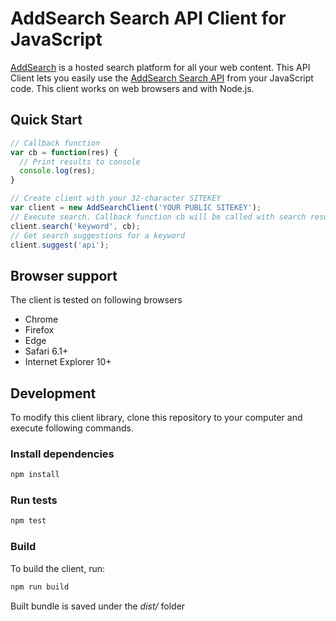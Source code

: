 # AddSearch Search API Client for JavaScript

[AddSearch](https://www.addsearch.com) is a hosted search platform for all your web content. This API 
Client lets you easily use the [AddSearch Search API](https://www.addsearch.com/support/api-reference/) 
from your JavaScript code. This client works on web browsers and with Node.js.

## Quick Start
```js
// Callback function
var cb = function(res) {
  // Print results to console
  console.log(res);
}

// Create client with your 32-character SITEKEY
var client = new AddSearchClient('YOUR PUBLIC SITEKEY');
// Execute search. Callback function cb will be called with search results
client.search('keyword', cb);
// Get search suggestions for a keyword
client.suggest('api');
```

## Browser support
The client is tested on following browsers
- Chrome
- Firefox
- Edge
- Safari 6.1+
- Internet Explorer 10+

## Development
To modify this client library, clone this repository to your computer and execute following commands.
### Install dependencies
```sh
npm install
```

### Run tests
```sh
npm test
```

### Build
To build the client, run:

```sh
npm run build
```

Built bundle is saved under the *dist/* folder